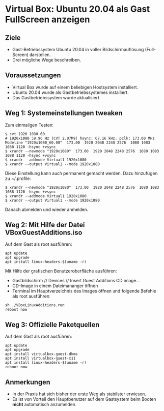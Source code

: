 # Virtual Box: Ubuntu 20.04 als Gast FullScreen anzeigen

## Ziele
* Gast-Betriebssystem Ubuntu 20.04 in voller Bildschirmauflösung (Full-Screen) darstellen.
* Drei mögliche Wege beschreiben.

## Voraussetzungen
* Virtual Box wurde auf einem beliebigen Hostsystem installiert.
* Ubuntu 20.04 wurde als Gastbetriebssystemes installiert.
* Das Gastbetriebssystem wurde aktualisiert.

## Weg 1: Systemeinstellungen tweaken
Zum einmaligen Testen:
```
$ cvt 1920 1080 60
# 1920x1080 59.96 Hz (CVT 2.07M9) hsync: 67.16 kHz; pclk: 173.00 MHz
Modeline "1920x1080_60.00"  173.00  1920 2048 2248 2576  1080 1083 1088 1120 -hsync +vsync
$ xrandr --newmode "1920x1080"  173.00  1920 2048 2248 2576  1080 1083 1088 1120 -hsync +vsync
$ xrandr --addmode Virtual1 1920x1080
$ xrandr --output Virtual1 --mode 1920x1080
```
Diese Einstellung kann auch permanent gemacht werden. Dazu hinzufügen zu ~/.profile:
```
$ xrandr --newmode "1920x1080"  173.00  1920 2048 2248 2576  1080 1083 1088 1120 -hsync +vsync
$ xrandr --addmode Virtual1 1920x1080
$ xrandr --output Virtual1 --mode 1920x1080
```
Danach abmelden und wieder anmelden.

## Weg 2: Mit Hilfe der Datei VBoxGuestAdditions.iso
Auf dem Gast als root ausführen:
```
apt update
apt upgrade
apt install linux-headers-$(uname -r)
```
Mit Hilfe der grafischen Benutzeroberfläche ausführen:

* Gastbildschirm // Devices // Insert Guest Additions CD image...
* CD-Image in einem Dateimananger öffnen
* Terminal im Hauptverzeichnis des Images öffnen und folgende Befehle als root ausführen:
```
sh ./VBoxLinuxAdditions.run
reboot now
```

## Weg 3: Offizielle Paketquellen
Auf dem Gast als root ausführen:
```
apt update
apt upgrade
apt install virtualbox-guest-dkms
apt install virtualbox-guest-x11
apt install linux-headers-$(uname -r)
reboot now
```

## Anmerkungen
* In der Praxis hat sich bisher der erste Weg als stabilster erwiesen.
* Es ist von Vorteil den Hauptbenutzer auf dem Gastsystem beim Booten **nicht** automatisch anzumelden.
